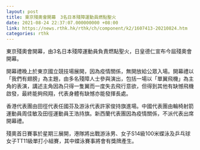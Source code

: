 ```yaml
---
layout: post
title: 東京殘奧會開幕　3名日本殘障運動員燃點聖火
date: 2021-08-24 22:37:07.000000000 +08:00
link: https://news.rthk.hk/rthk/ch/component/k2/1607413-20210824.htm
categories: rthk
---
```


東京殘奧會開幕，由3名日本殘障運動員負責燃點聖火，日皇德仁宣布今屆殘奧會開幕。

開幕禮晚上於東京國立競技場展開，因為疫情關係，無開放給公眾入場。開幕禮以「我們有翅膀」為主題，由多名殘障人士參與演出，包括一場以「單翼飛機」為主角的表演，講述主角因為只得一隻翼而一度失去飛行意欲，但得到其他有缺憾飛機啟發，最終能夠飛翔，代表身體有缺憾亦能發揮長處。

香港代表團由田徑代表任國芬及游泳代表許家俊持旗進場。中國代表團由輪椅射箭運動員周佳敏及田徑運動員王浩持旗。新西蘭代表團因為疫情關係，不派代表出席開幕禮。

殘奧首日賽事於星期三展開，港隊將出戰游泳男、女子S14級100米蝶泳及乒乓球女子TT11級單打小組賽，其中蝶泳賽事將會有獎牌產生。

